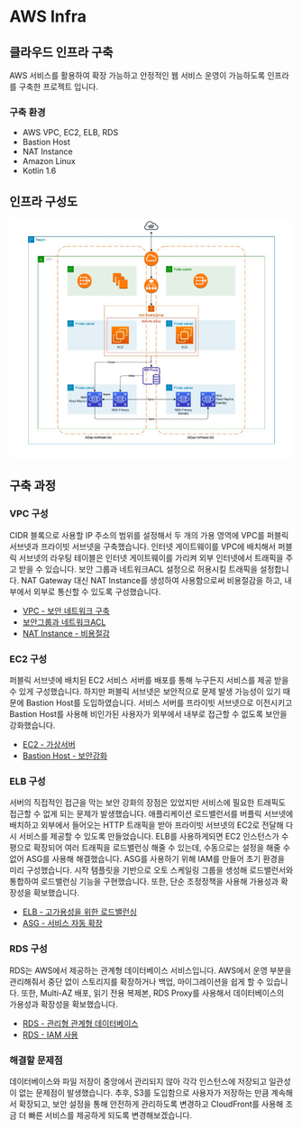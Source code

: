 # AWS Infra

## 클라우드 인프라 구축
AWS 서비스를 활용하여 확장 가능하고 안정적인 웹 서비스 운영이 가능하도록 인프라를 구축한 프로젝트 입니다.

### 구축 환경
- AWS VPC, EC2, ELB, RDS
- Bastion Host
- NAT Instance
- Amazon Linux
- Kotlin 1.6

## 인프라 구성도
![구성도](./img/구성도.png)

## 구축 과정

### VPC 구성

CIDR 블록으로 사용할 IP 주소의 범위를 설정해서 두 개의 가용 영역에 VPC를 퍼블릭 서브넷과 프라이빗 서브넷을 구축했습니다. 인터넷 게이트웨이를 VPC에 배치해서 퍼블릭 서브넷의 라우팅 테이블은 인터넷 게이트웨이를 가리켜 외부 인터넷에서 트래픽을 주고 받을 수 있습니다. 보안 그룹과 네트워크ACL 설정으로 허용시킬 트래픽을 설정합니다. NAT Gateway 대신 NAT Instance를 생성하여 사용함으로써 비용절감을 하고, 내부에서 외부로 통신할 수 있도록 구성했습니다. 

- [VPC - 보안 네트워크 구축](./서버-구축/AWS_VPC/VPC%20보안%20네트워크%20구축.md)
- [보안그룹과 네트워크ACL](./서버-구축/AWS_VPC/보안%20그룹과%20네트워크ACL.md)
- [NAT Instance - 비용절감](./서버-구축/AWS_VPC/NAT%20Instance%20-%20비용절감.md)


### EC2 구성

퍼블릭 서브넷에 배치된 EC2 서비스 서버를 배포를 통해 누구든지 서비스를 제공 받을 수 있게 구성했습니다. 하지만 퍼블릭 서브넷은 보안적으로 문제 발생 가능성이 있기 때문에 Bastion Host를 도입하였습니다. 서비스 서버를 프라이빗 서브넷으로 이전시키고 Bastion Host를 사용해 비인가된 사용자가 외부에서 내부로 접근할 수 없도록 보안을 강화했습니다.

- [EC2 - 가상서버](./서버-구축/AWS_EC2/EC2%20-%20가상서버.md)
- [Bastion Host - 보안강화](./서버-구축/AWS_EC2/Bastion%20Host%20-%20보안강화.md)

### ELB 구성

서버의 직접적인 접근을 막는 보안 강화의 장점은 있었지만 서비스에 필요한 트래픽도 접근할 수 없게 되는 문제가 발생했습니다. 애플리케이션 로드밸런서를 버플릭 서브넷에 배치하고 외부에서 들어오는 HTTP 트래픽을 받아 프라이빗 서브넷의 EC2로 전달해 다시 서비스를 제공할 수 있도록 만들었습니다. ELB를 사용하게되면 EC2 인스턴스가 수평으로 확장되어 여러 트래픽을 로드밸런싱 해줄 수 있는데, 수동으로는 설정을 해줄 수 없어 ASG를 사용해 해결했습니다. ASG를 사용하기 위해 IAM를 만들어 초기 환경을 미리 구성했습니다. 시작 템플릿을 기반으로 오토 스케일링 그룹을 생성해 로드밸런서와 통합하여 로드밸런싱 기능을 구현했습니다. 또한, 단순 조정정책을 사용해 가용성과 확장성을 확보했습니다.

- [ELB - 고가용성을 위한 로드밸런싱](./서버-구축/AWS_ELB/Elastic%20Load%20Balancer%20-%20고가용성을%20위한%20로드밸런싱.md)
- [ASG - 서비스 자동 확장](./서버-구축/AWS_ELB/Auto%20Scaling%20Group%20-%20서비스%20자동%20확장.md)

### RDS 구성

RDS는 AWS에서 제공하는 관계형 데이터베이스 서비스입니다. AWS에서 운영 부분을 관리해줘서 중단 없이 스토리지를 확장하거나 백업, 마이그레이션을 쉽게 할 수 있습니다. 또한, Multi-AZ 배포, 읽기 전용 복제본, RDS Proxy를 사용해서 데이터베이스의 가용성과 확장성을 확보했습니다.

- [RDS - 관리형 관계형 데이터베이스](./서버-구축/AWS_RDS/RDS%20-%20관리형%20관계형%20데이터베이스.md)
- [RDS - IAM 사용](./서버-구축/AWS_RDS/RDS%20-%20AMI%20사용)


### 해결할 문제점

데이터베이스와 파일 저장이 중앙에서 관리되지 않아 각각 인스턴스에 저장되고 일관성이 없는 문제점이 발생했습니다. 추후, S3를 도입함으로 사용자가 저장하는 만큼 계속해서 확장되고, 보안 설정을 통해 안전하게 관리하도록 변경하고 CloudFront를 사용해 조금 더 빠른 서비스를 제공하게 되도록 변경해보겠습니다.
